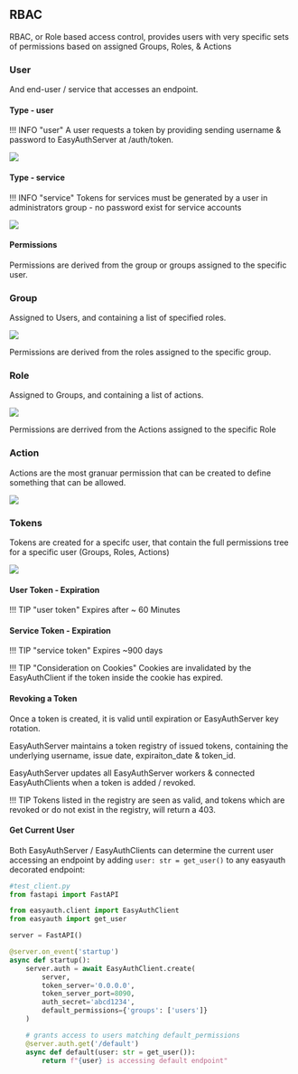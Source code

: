 ## RBAC
RBAC, or Role based access control, provides users with very specific sets of permissions based on assigned Groups, Roles, & Actions

### User
And end-user / service that accesses an endpoint.

#### Type - user

!!! INFO "user"
    A user requests a token by providing sending username & password to EasyAuthServer at /auth/token.

![](images/gui/users_gui.png)


#### Type - service
!!! INFO "service"
    Tokens for services must be generated by a user in administrators group - no password exist for service accounts

![](images/gui/services_gui.png)

#### Permissions
Permissions are derived from the group or groups assigned to the specific user.

### Group
Assigned to Users, and containing a list of specified roles.

![](images/gui/groups_gui.png)

Permissions are  derived from the roles assigned to the specific group.

### Role
Assigned to Groups, and containing a list of actions.

![](images/gui/roles_gui.png)

Permissions are derrived from the Actions assigned to the specific Role

### Action
Actions are the most granuar permission that can be created to define something that can be allowed.

![](images/gui/actions_gui.png)

### Tokens
Tokens are created for a specifc user, that contain the full permissions tree for a specific user (Groups, Roles, Actions)

![](images/gui/token_gui.png)


#### User Token - Expiration

!!! TIP "user token"
    Expires after ~ 60 Minutes

#### Service Token - Expiration

!!! TIP "service token"
    Expires ~900 days

!!! TIP "Consideration on Cookies"
    Cookies are invalidated by the EasyAuthClient if the token inside the cookie has expired.

#### Revoking a Token
Once a token is created, it is valid until expiration or EasyAuthServer key rotation.


EasyAuthServer maintains a token registry of issued tokens, containing the underlying username, issue date, expiraiton_date & token_id.

EasyAuthServer updates all EasyAuthServer workers & connected EasyAuthClients when a token is added / revoked.

!!! TIP
    Tokens listed in the registry are seen as valid, and tokens which are revoked or do not exist in the registry, will return a 403.

#### Get Current User
Both EasyAuthServer / EasyAuthClients can determine the current user accessing an endpoint by adding `user: str = get_user()` to any easyauth decorated endpoint:


```python
#test_client.py
from fastapi import FastAPI

from easyauth.client import EasyAuthClient
from easyauth import get_user

server = FastAPI()

@server.on_event('startup')
async def startup():
    server.auth = await EasyAuthClient.create(
        server,
        token_server='0.0.0.0',
        token_server_port=8090,
        auth_secret='abcd1234',
        default_permissions={'groups': ['users']}
    )

    # grants access to users matching default_permissions
    @server.auth.get('/default')
    async def default(user: str = get_user()):
        return f"{user} is accessing default endpoint"
```
